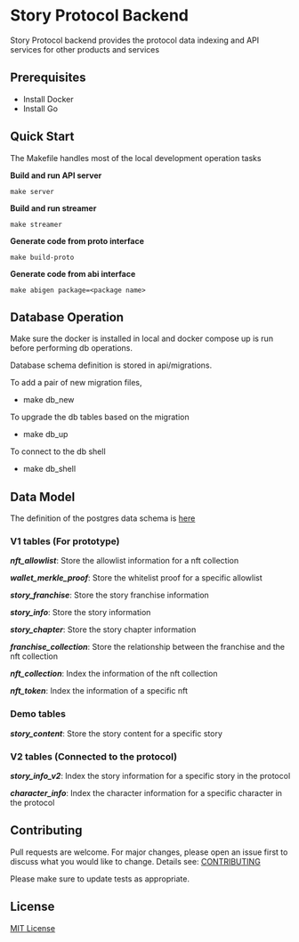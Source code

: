 # Story Protocol Backend  

Story Protocol backend provides the protocol data indexing and API services for other products and services 

## Prerequisites
- Install Docker
- Install Go

## Quick Start 
The Makefile handles most of the local development operation tasks

**Build and run API server**

`make server` 

**Build and run streamer**

`make streamer`

**Generate code from proto interface**

`make build-proto`

**Generate code from abi interface**

`make abigen package=<package name>`

## Database Operation

Make sure the docker is installed in local and docker compose up is run before performing db operations.

Database schema definition is stored in api/migrations. 

To add a pair of new migration files, 

- make db_new

To upgrade the db tables based on the migration

- make db_up

To connect to the db shell

- make db_shell

## Data Model

The definition of the postgres data schema is [here](/api/migrations)

### V1 tables (For prototype)

***nft_allowlist***: Store the allowlist information for a nft collection

***wallet_merkle_proof***: Store the whitelist proof for a specific allowlist 

***story_franchise***: Store the story franchise information

***story_info***: Store the story information

***story_chapter***: Store the story chapter information

***franchise_collection***: Store the relationship between the franchise and the nft collection

***nft_collection***: Index the information of the nft collection

***nft_token***: Index the information of a specific nft

### Demo tables 

***story_content***: Store the story content for a specific story   

### V2 tables (Connected to the protocol)

***story_info_v2***: Index the story information for a specific story in the protocol

***character_info***: Index the character information for a specific character in the protocol   

## Contributing

Pull requests are welcome. For major changes, please open an issue first
to discuss what you would like to change. Details see: [CONTRIBUTING](/CONTRIBUTING.md)

Please make sure to update tests as appropriate.

## License

[MIT License](/LICENSE.md)